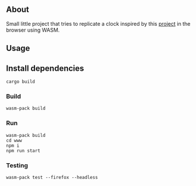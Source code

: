 ## About

Small little project that tries to replicate a clock inspired by this [project](https://github.com/simple-rust-projects/simple-rust-clock) in the browser using WASM.

## Usage

## Install dependencies

```
cargo build
```

### Build

```
wasm-pack build
```

### Run

```
wasm-pack build
cd www
npm i
npm run start
```

### Testing

```
wasm-pack test --firefox --headless
```
